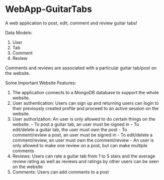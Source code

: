 # WebApp-GuitarTabs
A web application to post, edit, comment and review guitar tabs!

Data Models:
1) User
2) Tab
3) Comment
4) Review

Comments and reviews are associated with a particular guitar tab/post on the website.

Some Important Website Features:
1) The application connects to a MongoDB database to support the whole website. 
2) User authentication: Users can sign up and returning users can login to their previously created profile and proceed to an active session on the website. 
3) User authorization: An user is only allowed to do certain things on the website. 
                  - To post a guitar tab, an user must be signed in
                  - To edit/delete a guitar tab, the user must own the post
                  - To comment/review a post, an user must be signed in
                  - To edit/delete a comment/review, an user must own the comment/review
                  - An user is only allowed to make one review on a post, but can make multiple comments
4) Reviews: Users can rate a guitar tab from 1 to 5 stars and the average review rating as well as reviews and ratings by other users can be seen on the website
5) Comments: Users can add comments to a post
